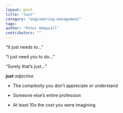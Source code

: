 ```yaml
---
layout: post
title: "Just"
category: "engineering-management"
tags:  
author: "Peter Hempsall"
contributors: ""
---
```


“It just needs to…”

“I just need you to do…”

“Surely that’s just…”

**just** *adjective*

* The complexity you don’t appreciate or understand

* Someone else’s entire profession

* At least 10x the cost you were imagining
